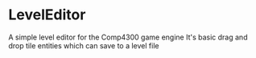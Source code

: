 # LevelEditor
A simple level editor for the Comp4300 game engine
It's basic drag and drop tile entities which can save to a level file